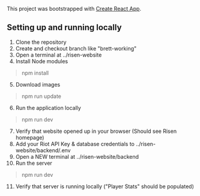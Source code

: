 This project was bootstrapped with [Create React App](https://github.com/facebook/create-react-app).

## Setting up and running locally

1. Clone the repository
2. Create and checkout branch like "brett-working"
3. Open a terminal at ../risen-website
4. Install Node modules
>npm install
5. Download images
>npm run update
6. Run the application locally
>npm run dev
7. Verify that website opened up in your browser (Should see Risen homepage)
8. Add your Riot API Key & database credentials to ../risen-website/backend/.env
9. Open a NEW terminal at ../risen-website/backend
10. Run the server
>npm run dev
11. Verify that server is running locally ("Player Stats" should be populated)
